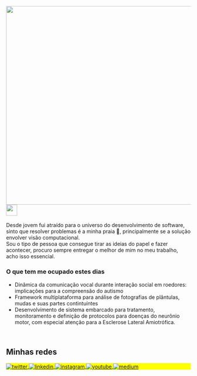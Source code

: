 <img align="right" height="540em" src="https://imgur.com/jCZCTzS.png"/>
<h2 align="left"><img src="https://imgur.com/ad3h5c0.png" height="30px"></h2>
<!--<p align="left"> <img src="https://komarev.com/ghpvc/?username=luanmagioli&color=blue" alt="Profile views" /> </p>-->

Desde jovem fui atraído para o universo do desenvolvimento de software, sinto que resolver problemas é a minha praia 🌊, principalmente se a solução envolver visão computacional. 
<br>
Sou o tipo de pessoa que consegue tirar as ideias do papel e fazer acontecer, procuro sempre entregar o melhor de mim no meu trabalho, acho isso essencial.


<!--
## Projetos
---
[SIASP - Sistema para Análise de Sementes por Peneiras](https://github.com/LuanMagioli/SIASP)

Bolsista de Iniciação Científica, Escola Agrícola de Jundiaí (2017/2018)

[Sistema Automatizado para Análise do Teste de Tetrazólio em Sementes de Soja](https://github.com/LuanMagioli/SATT)

- Trabalho apresentado de maneira presencial no congresso de iniciação científica da UFRN em 2019
Bolsista de Iniciação Científica, Escola Agrícola de Jundiaí (2018/2019)

[Caixa de areia interativa utilizando o Processing com Kinect](https://github.com/LuanMagioli/Processing_Sandview)
Projeto desenvolvido para a Feira de Ciências da EAJ com o objetivo de visualizar a geração de terrenos em tempo real (2018)
-->

<!--
<p float="left">
  <a href= "https://github.com/LuanMagioli/Processing_Sandview">
    <img src="https://imgur.com/ad3h5c0.png" width="100" />
  </a>
  <img src="https://imgur.com/ad3h5c0.png" width="100" /> 
  <img src="https://imgur.com/ad3h5c0.png" width="100" />
</p>
-->

### O que tem me ocupado estes dias
 - Dinâmica da comunicação vocal durante interação social em roedores: implicações para a compreensão do autismo
 - Framework multiplataforma para análise de fotografias de plântulas, mudas e suas partes contintuíntes
 - Desenvolvimento de sistema embarcado para tratamento, monitoramento e definição de protocolos para doenças do neurônio motor, com especial atenção para a Esclerose Lateral Amiotrófica.

<br>

## Minhas redes

<p align="left" style="background:yellow">
<a href="https://twitter.com/luanmagioli" target="_blank">
  <img align="center" src="https://img.shields.io/badge/-@luanmagioli-05122A?style=flat-square&logo=twitter" alt="twitter"/>  
</a>
<a href="https://linkedin.com/in/luanmagioli" target="_blank">
  <img align="center" src="https://img.shields.io/badge/-luanmagioli-05122A?style=flat-square&logo=linkedin" alt="linkedin"/>
</a>
<a href="https://instagram.com/luanmagioli" target="_blank">
 <img align="center" src="https://img.shields.io/badge/-@luanmagioli-05122A?style=flat-square&logo=instagram" alt="instagram"/>
</a>
<a href="https://youtube.com/luanmagioli" target="_blank">
 <img align="center" src="https://img.shields.io/badge/-luanmagioli-05122A?style=flat-square&logo=youtube" alt="youtube"/>
</a>
<a href="https://medium.com/@luanmagioli" target="_blank">
 <img align="center" src="https://img.shields.io/badge/-@luanmagioli-05122A?style=flat-square&logo=medium" alt="medium"/>
</a>

</p>
